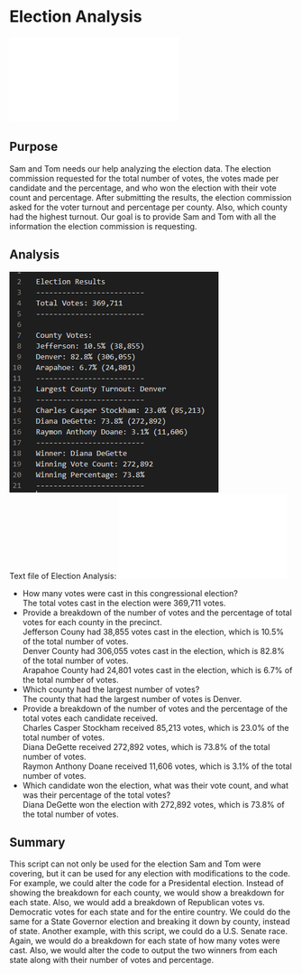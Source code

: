 # Election Analysis
![Election Code](PyPoll_Challenge.py)
## Purpose
Sam and Tom needs our help analyzing the election data. The election commission requested for the total number of votes, the votes made per candidate and the percentage, and who won the election with their vote count and percentage. After submitting the results, the election commission asked for the voter turnout and percentage per county. Also, which county had the highest turnout. Our goal is to provide Sam and Tom with all the information the election commission is requesting.
## Analysis
![Election Results](analysis/election_analysis.PNG)\
Text file of Election Analysis: ![Election Results](analysis/election_challenge.txt)
* How many votes were cast in this congressional election?\
The total votes cast in the election were 369,711 votes.
* Provide a breakdown of the number of votes and the percentage of total votes for each county in the precinct.\
Jefferson Couny had 38,855 votes cast in the election, which is 10.5% of the total number of votes.\
Denver County had 306,055 votes cast in the election, which is 82.8% of the total number of votes.\
Arapahoe County had 24,801 votes cast in the election, which is 6.7% of the total number of votes.
* Which county had the largest number of votes?\
The county that had the largest number of votes is Denver.
* Provide a breakdown of the number of votes and the percentage of the total votes each candidate received.\
Charles Casper Stockham received 85,213 votes, which is 23.0% of the total number of votes.\
Diana DeGette received 272,892 votes, which is 73.8% of the total number of votes.\
Raymon Anthony Doane received 11,606 votes, which is 3.1% of the total number of votes.
* Which candidate won the election, what was their vote count, and what was their percentage of the total votes?\
Diana DeGette won the election with 272,892 votes, which is 73.8% of the total number of votes.
## Summary
This script can not only be used for the election Sam and Tom were covering, but it can be used for any election with modifications to the code. For example, we could alter the code for a Presidental election. Instead of showing the breakdown for each county, we would show a breakdown for each state. Also, we would add a breakdown of Republican votes vs. Democratic votes for each state and for the entire country. We could do the same for a State Governor election and breaking it down by county, instead of state. Another example, with this script, we could do a U.S. Senate race. Again, we would do a breakdown for each state of how many votes were cast. Also, we would alter the code to output the two winners from each state along with their number of votes and percentage.
